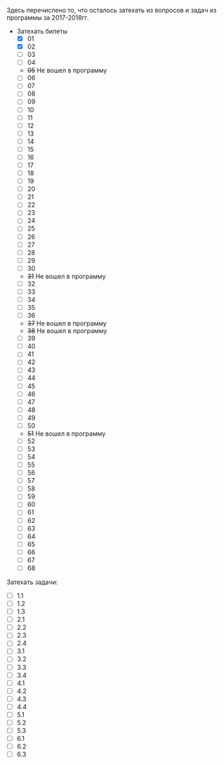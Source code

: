 Здесь перечислено то, что осталось затехать из вопросов и задач из программы за 2017-2018гг.
* Затехать билеты
  - [x] 01
  - [x] 02
  - [ ] 03
  - [ ] 04
  - ~~05~~ Не вошел в программу
  - [ ] 06
  - [ ] 07
  - [ ] 08
  - [ ] 09
  - [ ] 10
  - [ ] 11
  - [ ] 12
  - [ ] 13
  - [ ] 14
  - [ ] 15
  - [ ] 16
  - [ ] 17
  - [ ] 18
  - [ ] 19
  - [ ] 20
  - [ ] 21
  - [ ] 22
  - [ ] 23
  - [ ] 24
  - [ ] 25
  - [ ] 26
  - [ ] 27
  - [ ] 28
  - [ ] 29
  - [ ] 30
  - ~~31~~ Не вошел в программу
  - [ ] 32
  - [ ] 33
  - [ ] 34
  - [ ] 35
  - [ ] 36
  - ~~37~~ Не вошел в программу
  - ~~38~~ Не вошел в программу
  - [ ] 39
  - [ ] 40
  - [ ] 41
  - [ ] 42
  - [ ] 43
  - [ ] 44
  - [ ] 45
  - [ ] 46
  - [ ] 47
  - [ ] 48
  - [ ] 49
  - [ ] 50
  - ~~51~~ Не вошел в программу
  - [ ] 52
  - [ ] 53
  - [ ] 54
  - [ ] 55
  - [ ] 56
  - [ ] 57
  - [ ] 58
  - [ ] 59
  - [ ] 60
  - [ ] 61
  - [ ] 62
  - [ ] 63
  - [ ] 64
  - [ ] 65
  - [ ] 66
  - [ ] 67
  - [ ] 68

Затехать задачи:
- [ ] 1.1
- [ ] 1.2
- [ ] 1.3
- [ ] 2.1
- [ ] 2.2
- [ ] 2.3
- [ ] 2.4
- [ ] 3.1
- [ ] 3.2
- [ ] 3.3
- [ ] 3.4
- [ ] 4.1
- [ ] 4.2
- [ ] 4.3
- [ ] 4.4
- [ ] 5.1
- [ ] 5.2
- [ ] 5.3
- [ ] 6.1
- [ ] 6.2
- [ ] 6.3
